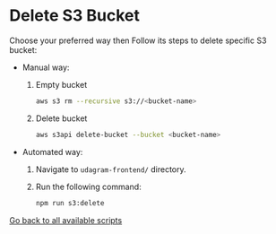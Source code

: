 # Delete S3 Bucket

Choose your preferred way then Follow its steps to delete specific S3 bucket:

- Manual way:

  1. Empty bucket

      ```bash
      aws s3 rm --recursive s3://<bucket-name>
      ```

  2. Delete bucket

      ```bash
      aws s3api delete-bucket --bucket <bucket-name>
      ```

- Automated way:

  1. Navigate to `udagram-frontend/` directory.

  2. Run the following command:

      ```bash
      npm run s3:delete
      ```

[Go back to all available scripts](README.md)
